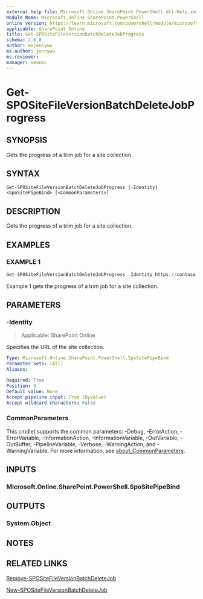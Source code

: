 ```yaml
---
external help file: Microsoft.Online.SharePoint.PowerShell.dll-Help.xml
Module Name: Microsoft.Online.SharePoint.PowerShell
online version: https://learn.microsoft.com/powershell/module/microsoft.online.sharepoint.powershell/get-spositefileversionbatchdeletejobprogress
applicable: SharePoint Online
title: Get-SPOSiteFileVersionBatchDeleteJobProgress
schema: 2.0.0
author: msjennywu
ms.author: jennywu
ms.reviewer:
manager: seanmc
---
```


# Get-SPOSiteFileVersionBatchDeleteJobProgress

## SYNOPSIS

Gets the progress of a trim job for a site collection.

## SYNTAX

```
Get-SPOSiteFileVersionBatchDeleteJobProgress [-Identity] <SpoSitePipeBind> [<CommonParameters>]
```

## DESCRIPTION

Gets the progress of a trim job for a site collection.

## EXAMPLES

### EXAMPLE 1

```powershell
Get-SPOSiteFileVersionBatchDeleteJobProgress -Identity https://contoso.sharepoint.com/sites/site1
```

Example 1 gets the progress of a trim job for a site collection.

## PARAMETERS

### -Identity

> Applicable: SharePoint Online

Specifies the URL of the site collection.

```yaml
Type: Microsoft.Online.SharePoint.PowerShell.SpoSitePipeBind
Parameter Sets: (All)
Aliases:

Required: True
Position: 0
Default value: None
Accept pipeline input: True (ByValue)
Accept wildcard characters: False
```

### CommonParameters

This cmdlet supports the common parameters: -Debug, -ErrorAction, -ErrorVariable, -InformationAction, -InformationVariable, -OutVariable, -OutBuffer, -PipelineVariable, -Verbose, -WarningAction, and -WarningVariable. For more information, see [about_CommonParameters](https://go.microsoft.com/fwlink/?LinkID=113216).

## INPUTS

### Microsoft.Online.SharePoint.PowerShell.SpoSitePipeBind

## OUTPUTS

### System.Object

## NOTES

## RELATED LINKS

[Remove-SPOSiteFileVersionBatchDeleteJob](Remove-SPOSiteFileVersionBatchDeleteJob.md)

[New-SPOSiteFileVersionBatchDeleteJob](New-SPOSiteFileVersionBatchDeleteJob.md)
